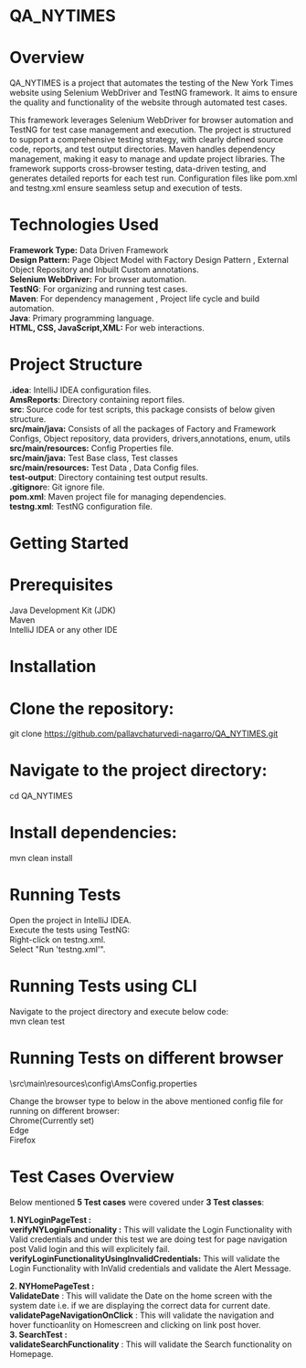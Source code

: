 # QA_NYTIMES
# Overview
QA_NYTIMES is a project that automates the testing of the New York Times website using Selenium WebDriver and TestNG framework. It aims to ensure the quality and functionality of the website through automated test cases.

This framework leverages Selenium WebDriver for browser automation and TestNG for test case management and execution. The project is structured to support a comprehensive testing strategy, with clearly defined source code, reports, and test output directories. Maven handles dependency management, making it easy to manage and update project libraries. The framework supports cross-browser testing, data-driven testing, and generates detailed reports for each test run. Configuration files like pom.xml and testng.xml ensure seamless setup and execution of tests.

# Technologies Used
**Framework Type:** Data Driven Framework                                                                       
**Design Pattern:** Page Object Model with Factory Design Pattern , External Object Repository and Inbuilt Custom annotations.            
**Selenium WebDriver:** For browser automation.                                                                        
**TestNG**: For organizing and running test cases.                                                                        
**Maven**: For dependency management , Project life cycle and  build automation.                                                
**Java**: Primary programming language.                                                                        
**HTML, CSS, JavaScript,XML:** For web interactions.     

# Project Structure
**.idea**: IntelliJ IDEA configuration files.                                                                        
**AmsReports**: Directory containing report files.                                                
**src**: Source code for test scripts, this package consists of below given structure.                                                                                                                                                        
    **src/main/java:** Consists of all the packages of Factory and Framework Configs, Object repository, data providers, drivers,annotations, enum, utils                                                                                        
    **src/main/resources:** Config Properties file.                                                                                                             
    **src/main/java:** Test Base class, Test classes                                                              
    **src/main/resources:** Test Data , Data Config files.                                                              
**test-output**: Directory containing test output results.                                                        
**.gitignor**e: Git ignore file.                                                        
**pom.xml**: Maven project file for managing dependencies.                                                        
**testng.xml**: TestNG configuration file.                                                                                                                                           

# Getting Started
# Prerequisites
Java Development Kit (JDK)                                                                                                
Maven                                                                                                
IntelliJ IDEA or any other IDE                                                                                                

# Installation
# Clone the repository:
git clone https://github.com/pallavchaturvedi-nagarro/QA_NYTIMES.git
# Navigate to the project directory:
cd QA_NYTIMES
# Install dependencies:
mvn clean install

# Running Tests
Open the project in IntelliJ IDEA.                                                                
Execute the tests using TestNG:                                                                                
Right-click on testng.xml.                                                                        
Select "Run 'testng.xml'".                                                                                

# Running Tests using CLI                                                                                                        
Navigate to the project directory and execute below code:                                                                                 
mvn clean test

# Running Tests on different browser
\src\main\resources\config\AmsConfig.properties

Change the browser type to below in the above mentioned config file for running on different browser:                  
Chrome(Currently set)                                                                                  
Edge                                                                                                      
Firefox                                                                                                            


# Test Cases Overview
Below mentioned **5 Test cases** were covered under **3 Test classes**:

**1. NYLoginPageTest :**                                                                                
**verifyNYLoginFunctionality :** This will validate the Login Functionality with Valid credentials and under this test we are doing test for page navigation post Valid login and this will explicitely fail.                                                        
**verifyLoginFunctionalityUsingInvalidCredentials:** This will validate the Login Functionality with InValid credentials and validate the Alert Message.
                                                                                                
**2. NYHomePageTest :**                                                                                          
**ValidateDate** : This will validate the Date on the home screen with the system date i.e. if we are displaying the correct data for current date.                                                                                      
**validatePageNavigationOnClick** : This will validate the navigation and hover functioanlity on Homescreen and clicking on link post hover.                                                                                                                                           
**3. SearchTest :**                                                
**validateSearchFunctionality** : This will validate the Search functionality on Homepage.


        
            
